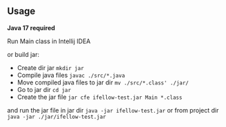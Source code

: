 ## Usage

**Java 17 required**

Run Main class in Intellij IDEA

or build jar:

- Create dir jar `mkdir jar`
- Compile java files `javac ./src/*.java`
- Move compiled java files to jar dir `mv ./src/*.class' ./jar/`
- Go to jar dir `cd jar`
- Create the jar file `jar cfe ifellow-test.jar Main *.class`

and run the jar file in jar dir  `java -jar ifellow-test.jar`
or from project dir `java -jar ./jar/ifellow-test.jar`
